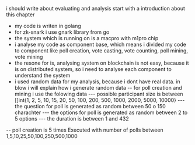 i should write about evaluating and analysis
start with a introduction about this chapter 
- my code is writen in golang 
- for zk-snark i use gnark library from go
- the system which is running on is a macpro with m1pro chip
- i analyse my code as component base, which means i divided my code to component like poll creation, vote casting, vote counting, poll mining, vote mining 
- the resone for is, analysing system on blockchain is not easy, because it is on distributed system, so i need to analyse each component to understand the system
- i used random data for my analysis, because i dont have real data. in blow i will explain how i generate random data
-- for poll creation and mining i use the folowing data
--- possible participant size is between []int{1, 2, 5, 10, 15, 20, 50, 100, 200, 500, 1000, 2000, 5000, 10000}
--- the question for poll is generated as random between 50 o 150 charachter
--- the options for poll is generated as random between 2 to 5 options
--- the duration is between 1 and 432 

-- poll creation is 5 times Executed with number of polls between 1,5,10,25,50,100,250,500,1000

